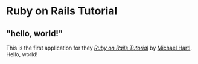 # Ruby on Rails Tutorial

## "hello, world!"

This is the first application for they
[*Ruby on Rails Tutorial*](https://railstutorial.jp/)
by [Michael Hartl](http://www.michaelhartl/com/). Hello, world!
